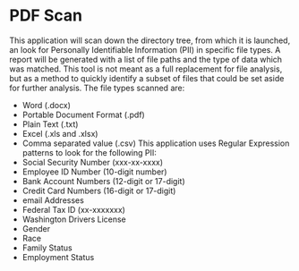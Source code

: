 # PDF Scan

This application will scan down the directory tree, from which it is launched, an look for Personally Identifiable Information (PII) in specific file types. 
A report will be generated with a list of file paths and the type of data which was matched. This tool is not meant as a full replacement for file analysis, 
but as a method to quickly identify a subset of files that could be set aside for further analysis. The file types scanned are:
- Word (.docx)
- Portable Document Format (.pdf)
- Plain Text (.txt)
- Excel (.xls and .xlsx)
- Comma separated value (.csv)
This application uses Regular Expression patterns to look for the following PII:
- Social Security Number (xxx-xx-xxxx)
- Employee ID Number (10-digit number)
- Bank Account Numbers (12-digit or 17-digit)
- Credit Card Numbers (16-digit or 17-digit)
- email Addresses
- Federal Tax ID (xx-xxxxxxx)
- Washington Drivers License
- Gender
- Race
- Family Status
- Employment Status